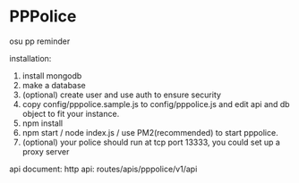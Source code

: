 # PPPolice
 osu pp reminder

installation:

1. install mongodb
2. make a database
3. (optional) create user and use auth to ensure security
4. copy config/pppolice.sample.js to config/pppolice.js and edit api and db object to fit your instance.
5. npm install
6. npm start / node index.js / use PM2(recommended) to start pppolice.
7. (optional) your police should run at tcp port 13333, you could set up a proxy server 

api document:
http api:
routes/apis/pppolice/v1/api
